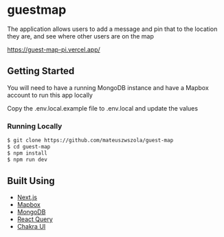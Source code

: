# guestmap

The application allows users to add a message and pin that to the location they are, and see where other users are on the map

https://guest-map-pi.vercel.app/

## Getting Started

You will need to have a running MongoDB instance and have a Mapbox account to run this app locally

Copy the .env.local.example file to .env.local and update the values

### Running Locally

```bash
$ git clone https://github.com/mateuszwszola/guest-map
$ cd guest-map
$ npm install
$ npm run dev
```

## Built Using

- [Next.js](https://nextjs.org/)
- [Mapbox](https://www.mapbox.com/)
- [MongoDB](https://www.mongodb.com/)
- [React Query](https://react-query.tanstack.com/)
- [Chakra UI](https://chakra-ui.com/)
